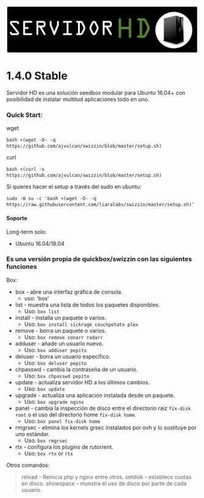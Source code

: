 ![swizzin](https://github.com/ajvulcan/swizzin/raw/master/logo.png)


# 1.4.0 Stable

Servidor HD es una solución seedbox modular para Ubuntu 16.04+ con posibilidad de instalar multitud aplicaciones todo en uno.

### Quick Start:

wget
```
bash <(wget -O- -q  https://github.com/ajvulcan/swizzin/blob/master/setup.sh)
```

curl
```
bash <(curl -s  https://github.com/ajvulcan/swizzin/blob/master/setup.sh)
```

Si quieres hacer el setup a través del sudo en ubuntu:

```
sudo -H su -c 'bash <(wget -O- -q https://raw.githubusercontent.com/liaralabs/swizzin/master/setup.sh)'
```

#### Soporte

Long-term solo:
* Ubuntu 16.04/18.04

### Es una versión propia de quickbox/swizzin con las siguientes funciones

Box:

* box - abre una interfaz gráfica de consola.
  * uso: 'box'
* list - muestra una lista de todos los paquetes disponibles.
  * Uso: `box list`
* install - installa un paquete o varios.
  * Uso: `box install sickrage couchpotato plex`
* remove - borra un paquete o varios.
  * Uso: `box remove sonarr radarr`
* adduser - añade un usuario nuevo.
  * Uso: `box adduser pepito`
* deluser - borra un usuario específico.
  * Uso: `box deluser pepito`
* chpasswd - cambia la contraseña de un usuario.
  * Uso: `box chpasswd pepito`
* update - actualiza servidor HD a los últimos cambios.
  * Uso: `box update`
* upgrade - actualiza una aplicación instalada desde un paquete.
  * Uso: `box upgrade nginx`
* panel - cambia la inspección de disco entre el directorio raiz `fix-disk root` o el uso del directorio home `fix-disk home`.
  * Uso: `box panel fix-disk home`
* rmgrsec - elimina los kernels grsec instalados por ovh y lo sustituye por uno estándar.
  * Uso: `box rmgrsec`
* rtx - configura los plugins de rutorrent.
  * Uso: `box rtx` or `rtx`

Otros comandos:
> reload - Reinicia php y nginx entre otros.
> setdisk - establece cuotas en disco.
> showspace - muestra el uso de disco por parte de cada usuario.
